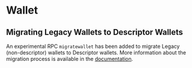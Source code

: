 Wallet
======

Migrating Legacy Wallets to Descriptor Wallets
---------------------------------------------

An experimental RPC `migratewallet` has been added to migrate Legacy (non-descriptor) wallets to
Descriptor wallets. More information about the migration process is available in the
[documentation](https://github.com/umkoin/umkoin/blob/master/doc/managing-wallets.md#migrating-legacy-wallets-to-descriptor-wallets).
